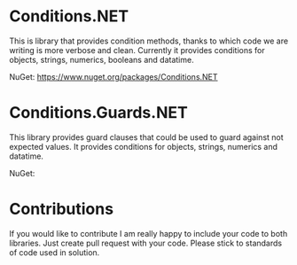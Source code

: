 # Conditions.NET

This is library that provides condition methods, thanks to which code we are writing is more verbose and clean.
Currently it provides conditions for objects, strings, numerics, booleans and datatime.

NuGet: https://www.nuget.org/packages/Conditions.NET

# Conditions.Guards.NET

This library provides guard clauses that could be used to guard against not expected values.
It provides conditions for objects, strings, numerics and datatime.

NuGet:

# Contributions

If you would like to contribute I am really happy to include your code to both libraries. Just create pull request with your code. Please stick to standards of code used in solution.